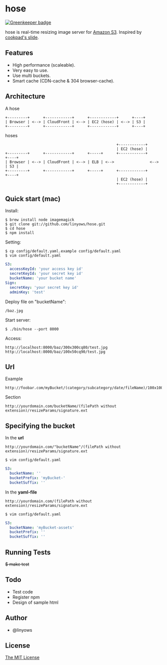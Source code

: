 hose
====

[![Greenkeeper badge](https://badges.greenkeeper.io/linyows/hose.svg)](https://greenkeeper.io/)

hose is real-time resizing image server for [Amazon S3](http://aws.amazon.com/s3/).
Inspired by [cookpad's slide](http://www.slideshare.net/mirakui/ss-8150494).

Features
--------

- High performance (scaleable).
- Very easy to use.
- Use multi buckets.
- Smart cache (CDN-cache & 304 browser-cache).

Architecture
------------

A hose

```console
+---------+      +------------+      +------------+      +----+
| Browser | <--> | CloudFront | <--> | EC2 (hose) | <--> | S3 |
+---------+      +------------+      +------------+      +----+
```

hoses

```console
                                                  +------------+
                                                  | EC2 (hose) |
+---------+      +------------+      +-----+      +------------+      +----+
| Browser | <--> | CloudFront | <--> | ELB | <-->                <--> | S3 |
+---------+      +------------+      +-----+      +------------+      +----+
                                                  | EC2 (hose) |
                                                  +------------+
```

Quick start (mac)
-----------------

Install:

    $ brew install node imagemagick
    $ git clone git://github.com/linyows/hose.git
    $ cd hose
    $ npm install

Setting:

    $ cp config/default.yaml.example config/default.yaml
    $ vim config/default.yaml
```yaml
S3:
  accessKeyId: 'your access key id'
  secretKeyId: 'your secret key id'
  bucketName: 'your bucket name'
Sign:
  secretKey: 'your secret key id'
  adminKey: 'test'
```

Deploy file on "bucketName":

    /baz.jpg

Start server:

    $ ./bin/hose --port 8000

Access:

    http://localhost:8000/baz/300x300cq80/test.jpg
    http://localhost:8000/baz/100x50cq90/test.jpg

Url
---

Example

    http://foobar.com/myBucket/(category/subcategory/date/fileName)/100x100cq75/802a393d7247aa0caf9056223503bdf611d478ee.jpg

Section

    http://yourdomain.com/bucketName/(filePath without extension)/resizeParams/signature.ext


Specifying the bucket
---------------------

In the **url**

    http://yourdomain.com/"bucketName"/(filePath without extension)/resizeParams/signature.ext

`$ vim config/default.yaml`

```yaml
S3:
  bucketName: ''
  bucketPrefix: 'myBucket-'
  bucketSuffix: ''
```

In the **yaml-file**

    http://yourdomain.com/(filePath without extension)/resizeParams/signature.ext

`$ vim config/default.yaml`

```yaml
S3:
  bucketName: 'myBucket-assets'
  bucketPrefix: ''
  bucketSuffix: ''
```

Running Tests
-------------

<del>$ make test</del>

Todo
----

- Test code
- Register npm
- Design of sample html

Author
------

- @linyows

License
-------

[The MIT License](https://raw.github.com/linyows/hose/master/LICENSE)
